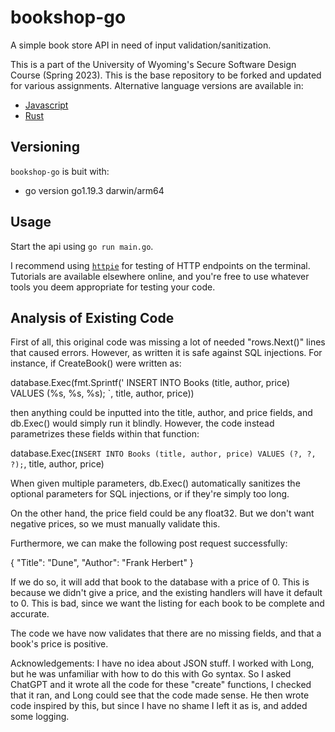 # bookshop-go

A simple book store API in need of input validation/sanitization.

This is a part of the University of Wyoming's Secure Software Design Course (Spring 2023). This is the base repository to be forked and updated for various assignments. Alternative language versions are available in:

- [Javascript](https://github.com/andey-robins/bookshop-js)
- [Rust](https://github.com/andey-robins/bookshop-rs)

## Versioning

`bookshop-go` is buit with:

- go version go1.19.3 darwin/arm64

## Usage

Start the api using `go run main.go`.

I recommend using [`httpie`](https://httpie.io) for testing of HTTP endpoints on the terminal. Tutorials are available elsewhere online, and you're free to use whatever tools you deem appropriate for testing your code.

## Analysis of Existing Code

First of all, this original code was missing a lot of needed "rows.Next()" lines that caused errors.
However, as written it is safe against SQL injections. For instance, if CreateBook() were written as:

database.Exec(fmt.Sprintf('
  INSERT INTO Books (title, author, price)
  VALUES (%s, %s, %s);
`, title, author, price))

then anything could be inputted into the title, author, and price fields, and db.Exec() would simply run it blindly.
However, the code instead parametrizes these fields within that function:

database.Exec(`
  INSERT INTO Books (title, author, price)
  VALUES (?, ?, ?);
`, title, author, price)

When given multiple parameters, db.Exec() automatically sanitizes the optional parameters for SQL injections, or if they're simply too long.

On the other hand, the price field could be any float32. But we don't want negative prices, so we must manually validate this.

Furthermore, we can make the following post request successfully:

{
  "Title": "Dune",
  "Author": "Frank Herbert"
}

If we do so, it will add that book to the database with a price of 0. This is because we didn't give a price,
and the existing handlers will have it default to 0. This is bad, since we want the listing for each book
to be complete and accurate.

The code we have now validates that there are no missing fields, and that a book's price is positive.

Acknowledgements: I have no idea about JSON stuff. I worked with Long, but he was unfamiliar with how to do this with Go syntax.
So I asked ChatGPT and it wrote all the code for these "create" functions, I checked that it ran, and Long could see that the code made sense.
He then wrote code inspired by this, but since I have no shame I left it as is, and added some logging.
